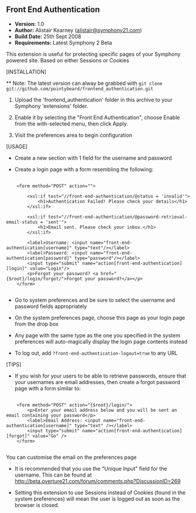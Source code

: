 Front End Authentication
------------------------

- **Version:** 1.0
- **Author:** Alistair Kearney (<alistair@symphony21.com>)
- **Build Date:** 25th Sept 2008
- **Requirements:** Latest Symphony 2 Beta


This extension is useful for protecting specific pages of your Symphony powered site. Based on either Sessions or Cookies


[INSTALLATION]

** Note: The latest version can alway be grabbed with `git clone git://github.com/pointybeard/frontend_authentication.git`

1. Upload the 'frontend_authentication' folder in this archive to your Symphony 'extensions' folder.

2. Enable it by selecting the "Front End Authentication", choose Enable from the with-selected menu, then click Apply.

3. Visit the preferences area to begin configuration



[USAGE]

- Create a new section with 1 field for the username and password

- Create a login page with a form resembling the following:

<pre>
	<code>
	&lt;form method="POST" action="">

		&lt;xsl:if test="//front-end-authentication/@status = 'invalid'">
			&lt;h1>Authentication Failed! Please check your details&lt;/h1>
		&lt;/xsl:if>

		&lt;xsl:if test="//front-end-authentication/@password-retrieval-email-status = 'sent'">
			&lt;h1>Email sent. Please check your inbox.&lt;/h1>
		&lt;/xsl:if>

		&lt;label>Username: &lt;input name="front-end-authentication[username]" type="text"/>&lt;/label>
		&lt;label>Password: &lt;input name="front-end-authentication[password]" type="password"/>&lt;/label>
		&lt;input type="submit" name="action[front-end-authentication][login]" value="Login"/>
		&lt;p>Forgot your password? &lt;a href="{$root}/login/forgot/">Forgot your password?&lt;/a>&lt;/p>
	&lt;/form>
	</code>
</pre>

- Go to system preferences and be sure to select the username and password fields appropriately

- On the system preferences page, choose this page as your login page from the drop box

- Any page with the same type as the one you specified in the system preferences will auto-magically display the 
login page contents instead

- To log out, add `?front-end-authentication-logout=true` to any URL



[TIPS]

- If you wish for your users to be able to retrieve passwords, ensure that your usernames are email addresses, 
then create a forgot password page with a form similar to:

<pre>
	<code>
	&lt;form method="POST" action="{$root}/login/">
		&lt;p>Enter your email address below and you will be sent an email containing your password&lt;/p>
  		&lt;label>Email Address: &lt;input name="front-end-authentication[username]" type="text" />&lt;/label>
	  	&lt;input type="submit" name="action[front-end-authentication][forgot]" value="Go" />
	&lt;/form>
	</code>
</pre>

You can customise the email on the preferences page

- It is recommended that you use the "Unique Input" field for the username. This can be found 
at <http://beta.overture21.com/forum/comments.php?DiscussionID=269>

- Setting this extension to use Sessions instead of Cookies (found in the system preferences) will mean the user 
is logged out as soon as the browser is closed.